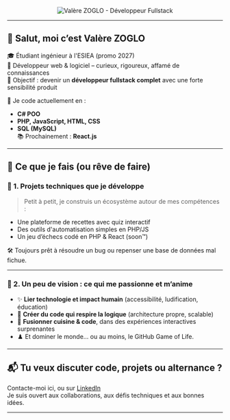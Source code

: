 <!-- Bannière de profil -->
<p align="center">
  <img src="https://github.com/HexaNexus28/HexaNexus28/blob/main/Banni%C3%A8re%20LinkedIn%20Architecte%20Moderne%20Blanc%20et%20Noir.png" alt="Valère ZOGLO - Développeur Fullstack" />
</p>


---

## 👋 Salut, moi c’est Valère ZOGLO

🎓 Étudiant ingénieur à l'ESIEA (promo 2027)  
🧠 Développeur web & logiciel – curieux, rigoureux, affamé de connaissances  
🚀 Objectif : devenir un **développeur fullstack complet** avec une forte sensibilité produit

💬 Je code actuellement en :  
- **C# POO**
- **PHP, JavaScript, HTML, CSS**
- **SQL (MySQL)**  
📚 Prochainement : **React.js**

---

## 🧩 Ce que je fais (ou rêve de faire)

### 🔧 1. Projets techniques que je développe
> Petit à petit, je construis un écosystème autour de mes compétences :
- Une plateforme de recettes avec quiz interactif
- Des outils d'automatisation simples en PHP/JS
- Un jeu d’échecs codé en PHP & React (soon™)

🛠️ Toujours prêt à résoudre un bug ou repenser une base de données mal fichue.

---

### 🔮 2. Un peu de vision : ce qui me passionne et m’anime

- ✨ **Lier technologie et impact humain** (accessibilité, ludification, éducation)
- 🤖 **Créer du code qui respire la logique** (architecture propre, scalable)
- 🍔 **Fusionner cuisine & code**, dans des expériences interactives surprenantes
- ♟️ Et dominer le monde… ou au moins, le GitHub Game of Life.

---

## 📬 Tu veux discuter code, projets ou alternance ?
Contacte-moi ici, ou sur [LinkedIn](https://www.linkedin.com/in/valere-zoglo/)  
Je suis ouvert aux collaborations, aux défis techniques et aux bonnes idées.

---
